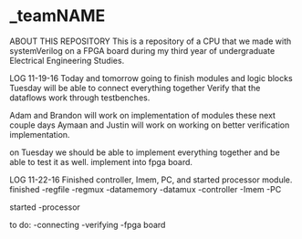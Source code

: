 # _teamNAME
ABOUT THIS REPOSITORY
This is a repository of a CPU that we made with systemVerilog on a FPGA board during my third year of
undergraduate Electrical Engineering Studies. 

LOG 11-19-16
Today and tomorrow going to finish modules and logic blocks
Tuesday will be able to connect everything together 
Verify that the dataflows work through testbenches.

Adam and Brandon will work on implementation of modules these next couple days
Aymaan and Justin will work on working on better verification implementation.

on Tuesday we should be able to implement everything together and be able to test it as well.
implement into fpga board.

LOG 11-22-16
Finished controller, Imem, PC, and started processor module.
finished
-regfile
-regmux
-datamemory
-datamux
-controller
-Imem
-PC


started
-processor


to do:
-connecting
-verifying
-fpga board
